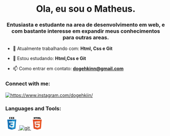 <h1 align="center">Ola, eu sou o Matheus.</h1>
<h3 align="center">Entusiasta e estudante na area de desenvolvimento em web, e com bastante interesse em expandir meus conhecimentos para outras areas.</h3>

- 🔭 Atualmente trabalhando com: **Html, Css e Git**

- 🌱 Estou estudando: **Html,Css e Git**

- 📫 Como entrar em contato: **dogehkinn@gmail.com**

<h3 align="left">Connect with me:</h3>
<p align="left">
<a href="https://instagram.com/https://www.instagram.com/dogehkiin/" target="blank"><img align="center" src="https://raw.githubusercontent.com/rahuldkjain/github-profile-readme-generator/master/src/images/icons/Social/instagram.svg" alt="https://www.instagram.com/dogehkiin/" height="30" width="40" /></a>
</p>

<h3 align="left">Languages and Tools:</h3>
<p align="left"> <a href="https://www.w3schools.com/css/" target="_blank" rel="noreferrer"> <img src="https://raw.githubusercontent.com/devicons/devicon/master/icons/css3/css3-original-wordmark.svg" alt="css3" width="40" height="40"/> </a> <a href="https://git-scm.com/" target="_blank" rel="noreferrer"> <img src="https://www.vectorlogo.zone/logos/git-scm/git-scm-icon.svg" alt="git" width="40" height="40"/> </a> <a href="https://www.w3.org/html/" target="_blank" rel="noreferrer"> <img src="https://raw.githubusercontent.com/devicons/devicon/master/icons/html5/html5-original-wordmark.svg" alt="html5" width="40" height="40"/> </a> </p>
